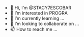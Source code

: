- 👋 Hi, I’m @STACY7ESCOBAR
- 👀 I’m interested in PROGRA
- 🌱 I’m currently learning ...
- 💞️ I’m looking to collaborate on ...
- 📫 How to reach me ...

<!---
STACY7ESCOBAR/STACY7ESCOBAR is a ✨ special ✨ repository because its `README.md` (this file) appears on your GitHub profile.
You can click the Preview link to take a look at your changes.
--->

